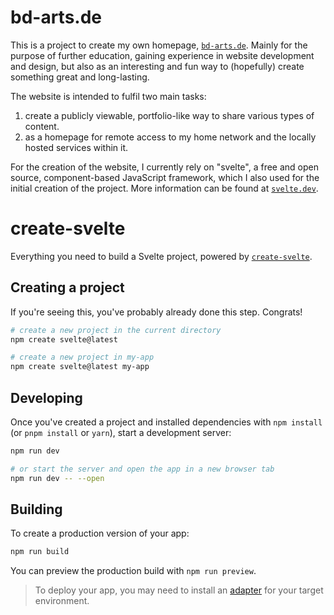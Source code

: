 # bd-arts.de

This is a project to create my own homepage, [`bd-arts.de`](https://bd-arts.de).
Mainly for the purpose of further education, gaining experience in website development and design, but also as an interesting and fun way to (hopefully) create something great and long-lasting.

The website is intended to fulfil two main tasks: 
1. create a publicly viewable, portfolio-like way to share various types of content.
2. as a homepage for remote access to my home network and the locally hosted services within it.


For the creation of the website, I currently rely on "svelte", a free and open source, component-based JavaScript framework, which I also used for the initial creation of the project. More information can be found at [`svelte.dev`](https://svelte.dev/).


# create-svelte

Everything you need to build a Svelte project, powered by [`create-svelte`](https://github.com/sveltejs/kit/tree/master/packages/create-svelte).

## Creating a project

If you're seeing this, you've probably already done this step. Congrats!

```bash
# create a new project in the current directory
npm create svelte@latest

# create a new project in my-app
npm create svelte@latest my-app
```

## Developing

Once you've created a project and installed dependencies with `npm install` (or `pnpm install` or `yarn`), start a development server:

```bash
npm run dev

# or start the server and open the app in a new browser tab
npm run dev -- --open
```

## Building

To create a production version of your app:

```bash
npm run build
```

You can preview the production build with `npm run preview`.

> To deploy your app, you may need to install an [adapter](https://kit.svelte.dev/docs/adapters) for your target environment.
